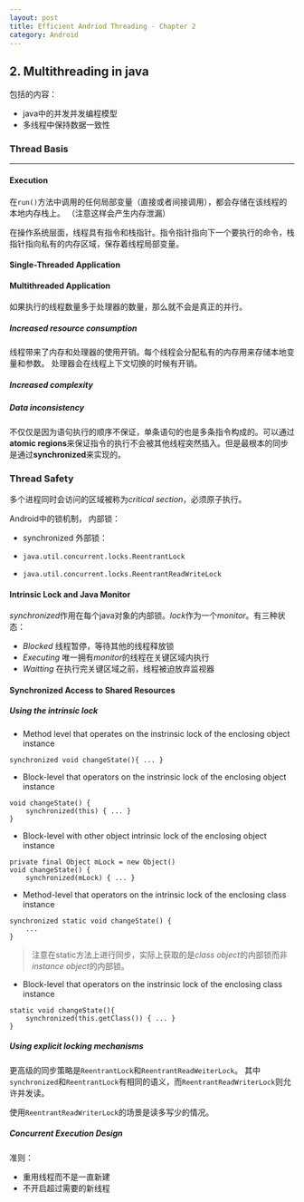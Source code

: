```yaml
---
layout: post
title: Efficient Andriod Threading - Chapter 2
category: Android
---
```


## 2. Multithreading in java
包括的内容：

- java中的并发并发编程模型
- 多线程中保持数据一致性

### Thread Basis
---

#### Execution

在`run()`方法中调用的任何局部变量（直接或者间接调用），都会存储在该线程的本地内存栈上。
（注意这样会产生内存泄漏）

在操作系统层面，线程具有指令和栈指针。指令指针指向下一个要执行的命令，栈指针指向私有的内存区域，保存着线程局部变量。


#### Single-Threaded Application

#### Multithreaded Application
如果执行的线程数量多于处理器的数量，那么就不会是真正的并行。

##### Increased resource consumption
线程带来了内存和处理器的使用开销。每个线程会分配私有的内存用来存储本地变量和参数。 处理器会在线程上下文切换的时候有开销。

##### Increased complexity

##### Data inconsistency
不仅仅是因为语句执行的顺序不保证，单条语句的也是多条指令构成的。可以通过**atomic regions**来保证指令的执行不会被其他线程突然插入。但是最根本的同步是通过**synchronized**来实现的。

### Thread Safety
多个进程同时会访问的区域被称为*critical section*，必须原子执行。

Android中的锁机制，
内部锁：

- synchronized 
外部锁：

- `java.util.concurrent.locks.ReentrantLock`
- `java.util.concurrent.locks.ReentrantReadWriteLock`


#### Intrinsic Lock and Java Monitor
*synchronized*作用在每个java对象的内部锁。*lock*作为一个*monitor*。有三种状态：

- *Blocked* 线程暂停，等待其他的线程释放锁
- *Executing* 唯一拥有*monitor*的线程在关键区域内执行
- *Waitting* 在执行完关键区域之前，线程被迫放弃监视器

#### Synchronized Access to Shared Resources

##### Using the intrinsic lock

- Method level that operates on the instrinsic lock of the enclosing object instance
```
synchronized void changeState(){ ... }
```
- Block-level that operators on the instrinsic lock of the enclosing object instance
```
void changeState() {
    synchronized(this) { ... }
}
```
- Block-level with other object intrinsic lock of the enclosing object instance
```
private final Object mLock = new Object()
void changeState() {
    synchronized(mLock) { ... }
```
- Method-level that operators on the intrinsic lock of the enclosing class instance
```
synchronized static void changeState() {
    ...
}
```
> 注意在static方法上进行同步，实际上获取的是*class object*的内部锁而非*instance object*的内部锁。

- Block-level that operators on the instrinsic lock of the enclosing class instance
```
static void changeState(){
    synchronized(this.getClass()) { ... } 
}
```

##### Using explicit locking mechanisms
更高级的同步策略是`ReentrantLock`和`ReentrantReadWeiterLock`。
其中`synchronized`和`ReentrantLock`有相同的语义，而`ReentrantReadWriterLock`则允许并发读。

使用`ReentrantReadWriterLock`的场景是读多写少的情况。

##### Concurrent Execution Design
准则：

- 重用线程而不是一直新建
- 不开启超过需要的新线程
